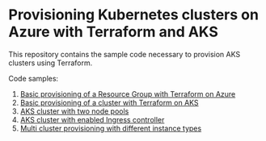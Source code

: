 # Provisioning Kubernetes clusters on Azure with Terraform and AKS

This repository contains the sample code necessary to provision AKS clusters using Terraform.

Code samples:
1. [Basic provisioning of a Resource Group with Terraform on Azure](01_resource_group/README.md)
2. [Basic provisioning of a cluster with Terraform on AKS](02_aks_cluster/README.md)
3. [AKS cluster with two node pools](03_aks_two_node_pools/README.md)
4. [AKS cluster with enabled Ingress controller](04_aks_ingress/README.md)
5. [Multi cluster provisioning with different instance types](05_aks_multi_cluster/README.md)
